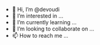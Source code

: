 - 👋 Hi, I’m @devoudi
- 👀 I’m interested in ...
- 🌱 I’m currently learning ...
- 💞️ I’m looking to collaborate on ...
- 📫 How to reach me ...

<!---
devoudi/devoudi is a ✨ special ✨ repository because its `README.md` (this file) appears on your GitHub profile.
You can click the Preview link to take a look at your changes.
--->
